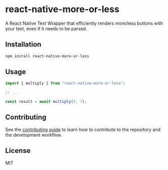 # react-native-more-or-less

A React Native Text Wrapper that efficiently renders more/less buttons with your text, even if it needs to be parsed.

## Installation

```sh
npm install react-native-more-or-less
```

## Usage

```js
import { multiply } from "react-native-more-or-less";

// ...

const result = await multiply(3, 7);
```

## Contributing

See the [contributing guide](CONTRIBUTING.md) to learn how to contribute to the repository and the development workflow.

## License

MIT
